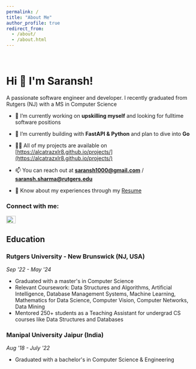 ```yaml
---
permalink: /
title: "About Me"
author_profile: true
redirect_from: 
  - /about/
  - /about.html
---
```

<br>

Hi 👋 I'm Saransh!
======
A passionate software engineer and developer. I recently graduated from Rutgers (NJ) with a MS in Computer Science


- 🔭 I’m currently working on **upskilling myself** and looking for fulltime software positions

- 🌱 I’m currently building with **FastAPI & Python** and plan to dive into **Go**

- 👨‍💻 All of my projects are available on [https://alcatrazxlr8.github.io/projects/](https://alcatrazxlr8.github.io/projects/)

- 📫 You can reach out at **[saransh1000@gmail.com](saransh1000@gmail.com)** / **[saransh.sharma@rutgers.edu](saransh.sharma@rutgers.edu)**

- 📄 Know about my experiences through my [Resume](https://alcatrazxlr8.github.io/resume)

<h3 align="left">Connect with me:</h3>
<p align="left">
<a href="https://linkedin.com/in/alcatrazxlr8" target="blank"><img align="center" src="https://raw.githubusercontent.com/rahuldkjain/github-profile-readme-generator/master/src/images/icons/Social/linked-in-alt.svg" alt="alcatrazxlr8" height="20" width="25" /></a>
</p>

Education
------
### Rutgers University - New Brunswick (NJ, USA)
_Sep '22 - May '24_
- Graduated with a master's in Computer Science
- Relevant Coursework: Data Structures and Algorithms, Artificial Intelligence, Database Management Systems, Machine Learning, Mathematics for
Data Science, Computer Vision, Computer Networks, Data Mining
- Mentored 250+ students as a Teaching Assistant for undergrad CS courses like Data Structures and Databases

### Manipal University Jaipur (India)
_Aug '18 - July '22_
- Graduated with a bachelor's in Computer Science & Engineering